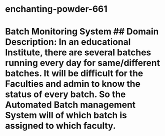 # enchanting-powder-661
# Batch Monitoring System  ## Domain Description:  In an educational Institute, there are several batches running every day for  same/different batches. It will be difficult for the Faculties and admin to know the status  of every batch. So the Automated Batch management System will of which batch is  assigned to which faculty.
